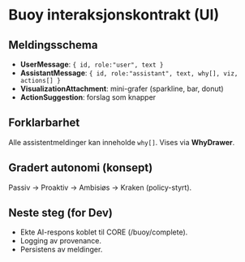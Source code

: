 # Buoy interaksjonskontrakt (UI)

## Meldingsschema
- **UserMessage**: `{ id, role:"user", text }`
- **AssistantMessage**: `{ id, role:"assistant", text, why[], viz, actions[] }`
- **VisualizationAttachment**: mini-grafer (sparkline, bar, donut)
- **ActionSuggestion**: forslag som knapper

## Forklarbarhet
Alle assistentmeldinger kan inneholde `why[]`. Vises via **WhyDrawer**.

## Gradert autonomi (konsept)
Passiv → Proaktiv → Ambisiøs → Kraken (policy-styrt).

## Neste steg (for Dev)
- Ekte AI-respons koblet til CORE (/buoy/complete).
- Logging av provenance.
- Persistens av meldinger.